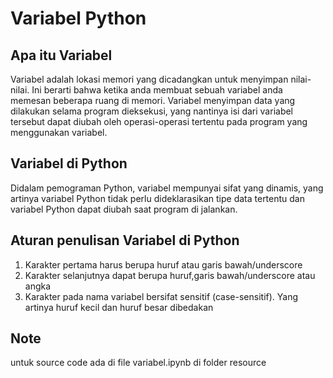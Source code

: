 # Variabel Python

  ## Apa itu Variabel

  Variabel adalah lokasi memori yang dicadangkan untuk menyimpan nilai-nilai.
  Ini berarti bahwa ketika anda membuat sebuah variabel anda memesan beberapa
  ruang di memori. Variabel menyimpan data yang dilakukan selama program dieksekusi,
  yang nantinya isi dari variabel tersebut dapat diubah oleh operasi-operasi tertentu
  pada program yang menggunakan variabel.


  ## Variabel di Python

  Didalam pemograman Python, variabel mempunyai sifat yang dinamis, yang artinya
  variabel Python tidak perlu dideklarasikan tipe data tertentu dan variabel Python
  dapat diubah saat program di jalankan.

  ## Aturan penulisan Variabel di Python

  1. Karakter pertama harus berupa huruf atau garis bawah/underscore
  2. Karakter selanjutnya dapat berupa huruf,garis bawah/underscore atau angka
  3. Karakter pada nama variabel bersifat sensitif (case-sensitif). Yang artinya
     huruf kecil dan huruf besar dibedakan

  ## Note

  untuk source code ada di file variabel.ipynb di folder resource
